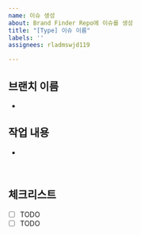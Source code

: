 ```yaml
---
name: 이슈 생성
about: Brand Finder Repo에 이슈를 생성
title: "[Type] 이슈 이름"
labels: ''
assignees: rladmswjd119

---
```


## 브랜치 이름
-

## 작업 내용
-

</br>

## 체크리스트
- [ ] TODO
- [ ] TODO
